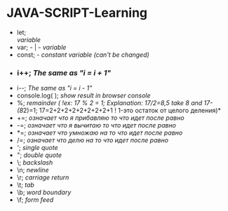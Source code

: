 # JAVA-SCRIPT-Learning
- let;<br> *variable*<br>
- var; - | - *variable*<br>
- const; - *constant variable (can't be changed)*<br>
- ### i++;  *The same as "i = i + 1"*<br>
- i--;  *The same as "i = i - 1"*<br>
- console.log( );  *show result in browser console*<br>
- %;   *remainder ( !ex: 17 % 2 = 1; Explanation: 17/2=8,5 take 8 and 17-(8*2)=1; 17=2+2+2+2+2+2+2+2+1 ! 1-это остаток от целого деления)*<br>
- +=;  *означает что я прибавляю то что идет после равно*<br>
- -=;  *означает что я вычитаю то что идет после равно*<br>
- *=;  *означает что умножаю на то что идет после равно*<br>
- /=; *означает что делю на то что идет после равно*<br>
- \';	*single quote*<br>
- \";	*double quote*<br>
- \\;	*backslash*<br>
- \n;	*newline*<br>
- \r;	*carriage return*<br>
- \t;	*tab*<br>
- \b;	*word boundary*<br>
- \f;	*form feed*<br>
